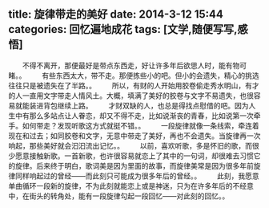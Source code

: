 title: 旋律带走的美好
date: 2014-3-12 15:44
categories: 回忆遍地成花
tags: [文学,随便写写,感悟]
---
　　不得不离开，那便最好是带点东西走，好让许多年后欲思人时，能有物可睹。。
　　有些东西太大，带不走。那便拣些小的吧。但小的会遗失，精心的挑选往往只是被遗失在了半路。。
　　所以，有财的人开始用胶卷偷走秀水明山，有才的人一直用文字带走人情风土。大概，填满了美好的胶卷与文字不易遗失，也很容易就能装进背包继续上路。
　　才财双缺的人，也总是得找点慰借的吧。因为人生中有那么多站点让人眷恋，却又不得不走，比如说渐丧的青春，比如说第一次牵手。如何带走？发现听歌这方式就挺不错。。
　　一段旋律就像一条线索，牵连着现在和过去；如同胶卷和文字，无意中带走了美好，再也不会遗失。当旋律再一次响起，那些美好就会汩汩流出记忆。。
　　以前，喜欢听歌，多是怀旧的歌，而很少愿意接触新歌。一首新歌，也许很容易就恋上了其中的一句词，却很难去习惯它的旋律。后来终于明白，歌词美是因为里面的故事，而旋律美常是因为很多年前旋律同样响起过的曾经——而此刻只可能成为很多年后的曾经。。
　　此刻，我愿意单曲循环一段新的旋律，不为此刻就能恋上或是神迷，只为在许多年后的不经意中，在街头的转角处，能有一段旋律勾起一段回忆——对此刻的回忆。。